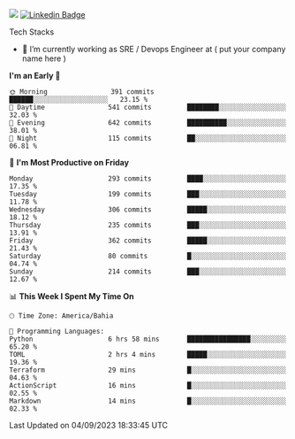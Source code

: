 ![](https://komarev.com/ghpvc/?username=miltlima&color=blue) [![Linkedin Badge](https://img.shields.io/badge/-LinkedIn-blue?style=flat-square&logo=Linkedin&logoColor=white&link=https://www.linkedin.com/in/miltonlimaj/)](https://www.linkedin.com/in/miltonlimaj/) 


Tech Stacks
                 

- 🔭 I’m currently working as SRE / Devops Engineer at ( put your company name here )


<!--START_SECTION:waka-->
**I'm an Early 🐤** 

```text
🌞 Morning                391 commits         ██████░░░░░░░░░░░░░░░░░░░   23.15 % 
🌆 Daytime                541 commits         ████████░░░░░░░░░░░░░░░░░   32.03 % 
🌃 Evening                642 commits         ██████████░░░░░░░░░░░░░░░   38.01 % 
🌙 Night                  115 commits         ██░░░░░░░░░░░░░░░░░░░░░░░   06.81 % 
```
📅 **I'm Most Productive on Friday** 

```text
Monday                   293 commits         ████░░░░░░░░░░░░░░░░░░░░░   17.35 % 
Tuesday                  199 commits         ███░░░░░░░░░░░░░░░░░░░░░░   11.78 % 
Wednesday                306 commits         █████░░░░░░░░░░░░░░░░░░░░   18.12 % 
Thursday                 235 commits         ███░░░░░░░░░░░░░░░░░░░░░░   13.91 % 
Friday                   362 commits         █████░░░░░░░░░░░░░░░░░░░░   21.43 % 
Saturday                 80 commits          █░░░░░░░░░░░░░░░░░░░░░░░░   04.74 % 
Sunday                   214 commits         ███░░░░░░░░░░░░░░░░░░░░░░   12.67 % 
```


📊 **This Week I Spent My Time On** 

```text
🕑︎ Time Zone: America/Bahia

💬 Programming Languages: 
Python                   6 hrs 58 mins       ████████████████░░░░░░░░░   65.20 % 
TOML                     2 hrs 4 mins        █████░░░░░░░░░░░░░░░░░░░░   19.36 % 
Terraform                29 mins             █░░░░░░░░░░░░░░░░░░░░░░░░   04.63 % 
ActionScript             16 mins             █░░░░░░░░░░░░░░░░░░░░░░░░   02.55 % 
Markdown                 14 mins             █░░░░░░░░░░░░░░░░░░░░░░░░   02.33 % 
```


 Last Updated on 04/09/2023 18:33:45 UTC
<!--END_SECTION:waka-->
